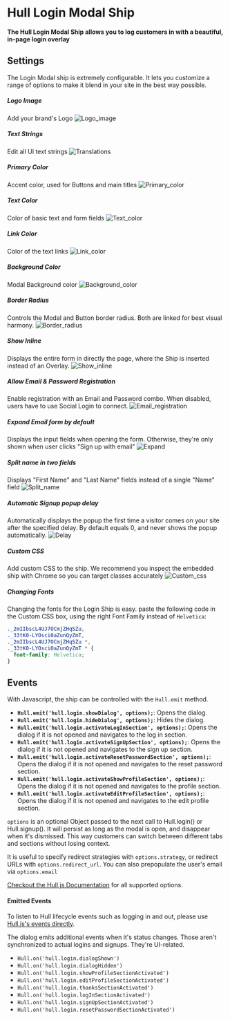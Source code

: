 # Hull Login Modal Ship

__The Hull Login Modal Ship allows you to log customers in with a beautiful, in-page login overlay__

## Settings

The Login Modal ship is extremely configurable. It lets you customize a range of options to make it blend in your site in the best way possible.

##### Logo Image
Add your brand's Logo
![Logo_image](./images/logo_image.jpg)

##### Text Strings
Edit all UI text strings
![Translations](./images/translations.jpg)

##### Primary Color
Accent color, used for Buttons and main titles
![Primary_color](./images/primary_color.jpg)

##### Text Color
Color of basic text and form fields
![Text_color](./images/text_color.jpg)

##### Link Color
Color of the text links
![Link_color](./images/link_color.jpg)

##### Background Color
Modal Background color
![Background_color](./images/background_color.jpg)

##### Border Radius
Controls the Modal and Button border radius. Both are linked for best visual harmony.
![Border_radius](./images/border_radius.jpg)

##### Show Inline
Displays the entire form in directly the page, where the Ship is inserted instead of an Overlay.
![Show_inline](./images/show_inline.jpg)

##### Allow Email & Password Registration
Enable registration with an Email and Password combo. When disabled, users have to use Social Login to connect.
![Email_registration](./images/email_registration.jpg)

##### Expand Email form by default
Displays the input fields when opening the form. Otherwise, they're only shown when user clicks "Sign up with email"
![Expand](./images/expand.jpg)

##### Split name in two fields
Displays "First Name" and "Last Name" fields instead of a single "Name" field
![Split_name](./images/split_name.jpg)

##### Automatic Signup popup delay
Automatically displays the popup the first time a visitor comes on your site after the specified delay. By default equals 0, and never shows the popup automatically.
![Delay](./images/delay.jpg)

##### Custom CSS
Add custom CSS to the ship. We recommend you inspect the embedded ship with Chrome so you can target classes accurately
![Custom_css](./images/custom_css.jpg)

##### Changing Fonts
Changing the fonts for the Login Ship is easy. paste the following code in the Custom CSS box, using the right Font Family instead of `Helvetica`:
```css
._2mIIbscL4UJ7OCmjZHqSZu,
._33tK0-LYOsci0aZunQyZmT,
._2mIIbscL4UJ7OCmjZHqSZu *,
._33tK0-LYOsci0aZunQyZmT * {
  font-family: Helvetica;
}
```

## Events

With Javascript, the ship can be controlled with the `Hull.emit` method.

- **`Hull.emit('hull.login.showDialog', options);`**: Opens the dialog.
- **`Hull.emit('hull.login.hideDialog', options);`**: Hides the dialog.
- **`Hull.emit('hull.login.activateLogInSection', options);`**: Opens the dialog if it is not opened and navigates to the log in section.
- **`Hull.emit('hull.login.activateSignUpSection', options);`**: Opens the dialog if it is not opened and navigates to the sign up section.
- **`Hull.emit('hull.login.activateResetPasswordSection', options);`**: Opens the dialog if it is not opened and navigates to the reset password section.
- **`Hull.emit('hull.login.activateShowProfileSection', options);`**: Opens the dialog if it is not opened and navigates to the profile section.
- **`Hull.emit('hull.login.activateEditProfileSection', options);`**: Opens the dialog if it is not opened and navigates to the edit profile section.

`options` is an optional Object passed to the next call to Hull.login() or Hull.signup(). It will persist as long as the modal is open, and disappear when it's dismissed. This way customers can switch between different tabs and sections without losing context.

It is useful to specify redirect strategies with `options.strategy`, or redirect URLs with `options.redirect_url`. You can also prepopulate the user's email via `options.email`

[Checkout the Hull.js Documentation](http://www.hull.io/docs/references/hull_js/#user-signup-and-login) for all supported options.


#### Emitted Events

To listen to Hull lifecycle events such as logging in and out, please use [Hull.js's events directly](http://www.hull.io/docs/references/hull_js/#events).

The dialog emits additional events when it's status changes. Those aren't synchronized to actual logins and signups. They're UI-related.

- `Hull.on('hull.login.dialogShown')`
- `Hull.on('hull.login.dialogHidden')`
- `Hull.on('hull.login.showProfileSectionActivated')`
- `Hull.on('hull.login.editProfileSectionActivated')`
- `Hull.on('hull.login.thanksSectionActivated')`
- `Hull.on('hull.login.logInSectionActivated')`
- `Hull.on('hull.login.signUpSectionActivated')`
- `Hull.on('hull.login.resetPasswordSectionActivated')`
